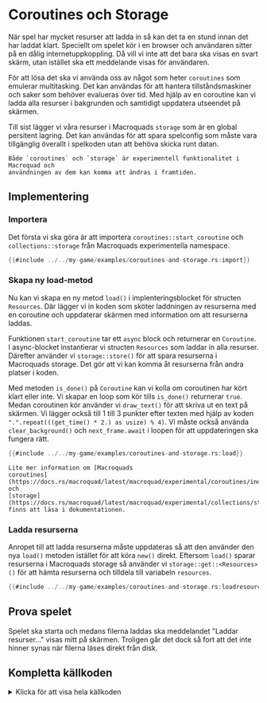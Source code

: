 # Coroutines och Storage

När spel har mycket resurser att ladda in så kan det ta en stund innan det har
laddat klart. Speciellt om spelet kör i en browser och användaren sitter på en
dålig internetuppkoppling. Då vill vi inte att det bara ska visas en svart
skärm, utan istället ska ett meddelande visas för användaren.

För att lösa det ska vi använda oss av något som heter `coroutines` som
emulerar multitasking. Det kan användas för att hantera tillståndsmaskiner och
saker som behöver evalueras över tid. Med hjälp av en coroutine kan vi ladda
alla resurser i bakgrunden och samtidigt uppdatera utseendet på skärmen.

Till sist lägger vi våra resurser i Macroquads `storage` som är en global
persitent lagring. Det kan användas för att spara spelconfig som måste vara
tillgänglig överallt i spelkoden utan att behöva skicka runt datan.

```admonish info
Både `coroutines` och `storage` är experimentell funktionalitet i Macroquad och
användningen av dem kan komma att ändras i framtiden.
```

## Implementering 

### Importera

Det första vi ska göra är att importera `coroutines::start_coroutine` och
`collections::storage` från Macroquads experimentella namespace.

```rust
{{#include ../../my-game/examples/coroutines-and-storage.rs:import}}
```

### Skapa ny load-metod

Nu kan vi skapa en ny metod `load()` i implenteringsblocket för structen
`Resources`. Där lägger vi in koden som sköter laddningen av resurserna med
en coroutine och uppdaterar skärmen med information om att resurserna laddas.

Funktionen `start_coroutine` tar ett `async` block och returnerar en
`Coroutine`. I async-blocket instantierar vi structen `Resources` som laddar
in alla resurser. Därefter använder vi `storage::store()` för att spara
resurserna i Macroquads storage. Det gör att vi kan komma åt resurserna från
andra platser i koden.

Med metoden `is_done()` på `Coroutine` kan vi kolla om coroutinen har kört
klart eller inte. Vi skapar en loop som kör tills `is_done()` returnerar
`true`. Medan coroutinen kör använder vi `draw_text()` för att skriva ut
en text på skärmen. Vi lägger också till 1 till 3 punkter efter texten med
hjälp av koden `".".repeat(((get_time() * 2.) as usize) % 4)`. Vi måste
också använda `clear_background()` och `next_frame.await` i loopen för att
uppdateringen ska fungera rätt.

```rust
{{#include ../../my-game/examples/coroutines-and-storage.rs:load}}
```

```admonish info
Lite mer information om [Macroquads
coroutines](https://docs.rs/macroquad/latest/macroquad/experimental/coroutines/index.html)
och
[storage](https://docs.rs/macroquad/latest/macroquad/experimental/collections/storage/index.html)
finns att läsa i dokumentationen.
```

### Ladda resurserna

Anropet till att ladda resurserna måste uppdateras så att den använder den nya
`load()` metoden istället för att köra `new()` direkt. Eftersom `load()`
sparar resurserna i Macroquads storage så använder vi `storage::get::<Resources>()`
för att hämta resurserna och tilldela till variabeln `resources`.

```rust [hl,2-3]
{{#include ../../my-game/examples/coroutines-and-storage.rs:loadresources}}
```

## Prova spelet

Spelet ska starta och medans filerna laddas ska meddelandet "Laddar
resurser..." visas mitt på skärmen. Troligen går det dock så fort att det
inte hinner synas när filerna läses direkt från disk. 

<div class="noprint no-page-break">

## Kompletta källkoden

<details>
  <summary>Klicka för att visa hela källkoden</summary>

```rust
{{#include ../../my-game/examples/coroutines-and-storage.rs:all}}
```
</details>
</div>

